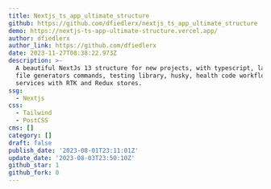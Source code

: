 ```yaml
---
title: Nextjs_ts_app_ultimate_structure
github: https://github.com/dfiedlerx/nextjs_ts_app_ultimate_structure
demo: https://nextjs-ts-app-ultimate-structure.vercel.app/
author: dfiedlerx
author_link: https://github.com/dfiedlerx
date: 2023-11-27T08:38:22.973Z
description: >-
  A beautiful NextJs 13 structure for new projects, with typescript, lazy load,
  file generators commands, testing library, husky, health code workflows,
  services with RTK and Redux stores.
ssg:
  - Nextjs
css:
  - Tailwind
  - PostCSS
cms: []
category: []
draft: false
publish_date: '2023-08-01T23:11:01Z'
update_date: '2023-08-03T23:50:10Z'
github_star: 1
github_fork: 0
---
```

